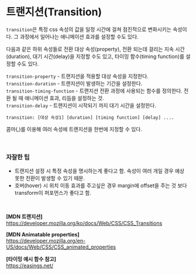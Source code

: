 # 트랜지션(Transition)

`transition`은 특정 css 속성의 값을 일정 시간에 걸쳐 점진적으로 변화시키는 속성이다. 그 과정에서 일어나는 애니메이션 효과를 설정할 수도 있다.

다음과 같은 하위 속성들로 전환 대상 속성(property), 전환 되는데 걸리는 지속 시간(duration), 대기 시간(delay)을 지정할 수도 있고, 타이밍 함수(timing function)를 설정할 수도 있다.

`transition-property` - 트랜지션을 적용할 대상 속성을 지정한다.<br>
`transition-duration` - 트랜지션이 발생하는 기간을 설정한다.<br>
`transition-timing-function` - 트랜지션 전환 과정에 사용되는 함수를 정의한다. 전환 될 때 애니메이션 효과, 리듬을 설정하는 것. <br>
`transition-delay` - 트랜지션이 시작되기 까지 대기 시간을 설정한다.<br>

```
transition: [대상 속성1] [duration] [timing function] [delay] ....
```

콤마(,)를 이용해 여러 속성에 트랜지션을 한번에 지정할 수 있다.

<br>

### 자잘한 팁

* 트랜지션 설정 시 특정 속성을 명시하는게 좋다고 함. 속성이 여러 개일 경우 예상 못한 전환이 발생할 수 있기 때문.
* 호버(hover) 시 위치 이동 효과를 주고싶은 경우 margin에 offset을 주는 것 보다 transform이 퍼포먼스가 좋다고 함.

<!-- # 트랜지션 타이밍 함수(Transition Timing Function) -->



<br>


**[MDN 트랜지션]** <br>
https://developer.mozilla.org/ko/docs/Web/CSS/CSS_Transitions

**[MDN Animatable properties]** <br>
https://developer.mozilla.org/en-US/docs/Web/CSS/CSS_animated_properties

**[타이밍 예시 함수 참고]** <br>
https://easings.net/